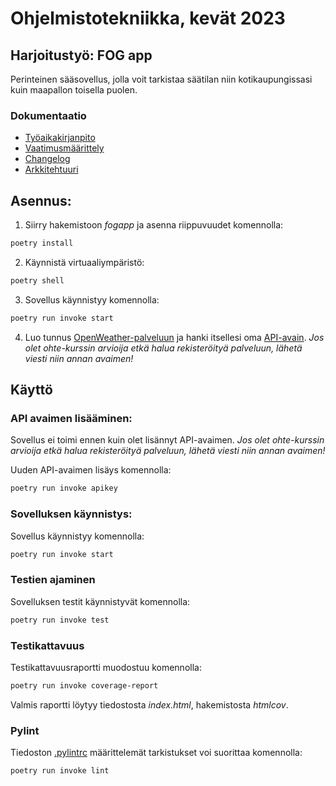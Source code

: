 # Ohjelmistotekniikka, kevät 2023

## Harjoitustyö: FOG app

Perinteinen sääsovellus, jolla voit tarkistaa säätilan niin kotikaupungissasi kuin maapallon toisella puolen.

### Dokumentaatio

- [Työaikakirjanpito](https://github.com/stalola/ot-harjoitustyo/blob/main/fogapp/dokumentaatio/tuntikirjanpito.md)
- [Vaatimusmäärittely](https://github.com/stalola/ot-harjoitustyo/blob/main/fogapp/dokumentaatio/vaatimusmaarittely.md)
- [Changelog](https://github.com/stalola/ot-harjoitustyo/blob/main/fogapp/dokumentaatio/changelog.md)
- [Arkkitehtuuri](https://github.com/stalola/ot-harjoitustyo/blob/main/fogapp/dokumentaatio/arkkitehtuuri.md)

## Asennus:

1. Siirry hakemistoon _fogapp_ ja asenna riippuvuudet komennolla:

```bash
poetry install
```
2. Käynnistä virtuaaliympäristö:

```bash
poetry shell
```
3. Sovellus käynnistyy komennolla:

```bash
poetry run invoke start
```
4. Luo tunnus [OpenWeather-palveluun](https://home.openweathermap.org/users/sign_up) ja hanki itsellesi oma [API-avain](https://home.openweathermap.org/api_keys). *Jos olet ohte-kurssin arvioija etkä halua rekisteröityä palveluun, lähetä viesti niin annan avaimen!*

## Käyttö

### API avaimen lisääminen:

Sovellus ei toimi ennen kuin olet lisännyt API-avaimen. *Jos olet ohte-kurssin arvioija etkä halua rekisteröityä palveluun, lähetä viesti niin annan avaimen!*

Uuden API-avaimen lisäys komennolla:

```bash
poetry run invoke apikey
```

### Sovelluksen käynnistys:

Sovellus käynnistyy komennolla:

```bash
poetry run invoke start
```

### Testien ajaminen

Sovelluksen testit käynnistyvät komennolla:

```bash
poetry run invoke test
```

### Testikattavuus

Testikattavuusraportti muodostuu komennolla:

```bash
poetry run invoke coverage-report
```

Valmis raportti löytyy tiedostosta _index.html_, hakemistosta _htmlcov_.

### Pylint

Tiedoston [.pylintrc](https://github.com/stalola/ot-harjoitustyo/blob/main/fogapp/.pylintrc) määrittelemät tarkistukset voi suorittaa komennolla:

```bash
poetry run invoke lint
```
